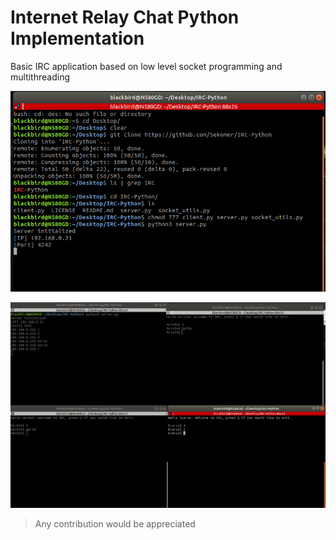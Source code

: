 # Internet Relay Chat Python Implementation 

Basic IRC application based on low level socket programming and multithreading


![png1](./img/0.png)


![png2](./img/1.png)


> Any contribution would be appreciated
